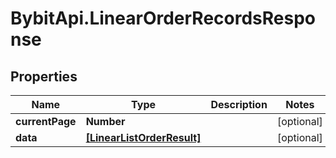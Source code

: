 # BybitApi.LinearOrderRecordsResponse

## Properties
Name | Type | Description | Notes
------------ | ------------- | ------------- | -------------
**currentPage** | **Number** |  | [optional] 
**data** | [**[LinearListOrderResult]**](LinearListOrderResult.md) |  | [optional] 



